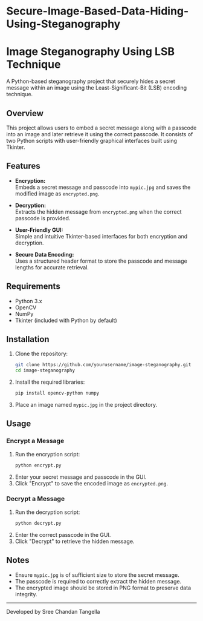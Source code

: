 # Secure-Image-Based-Data-Hiding-Using-Steganography

# Image Steganography Using LSB Technique

A Python-based steganography project that securely hides a secret message within an image using the Least-Significant-Bit (LSB) encoding technique.

## Overview
This project allows users to embed a secret message along with a passcode into an image and later retrieve it using the correct passcode. It consists of two Python scripts with user-friendly graphical interfaces built using Tkinter.

## Features

- **Encryption:**  
  Embeds a secret message and passcode into `mypic.jpg` and saves the modified image as `encrypted.png`.

- **Decryption:**  
  Extracts the hidden message from `encrypted.png` when the correct passcode is provided.

- **User-Friendly GUI:**  
  Simple and intuitive Tkinter-based interfaces for both encryption and decryption.

- **Secure Data Encoding:**  
  Uses a structured header format to store the passcode and message lengths for accurate retrieval.

## Requirements

- Python 3.x  
- OpenCV  
- NumPy  
- Tkinter (included with Python by default)

## Installation

1. Clone the repository:
   ```bash
   git clone https://github.com/yourusername/image-steganography.git
   cd image-steganography
   ```
2. Install the required libraries:
   ```bash
   pip install opencv-python numpy
   ```
3. Place an image named `mypic.jpg` in the project directory.

## Usage

### Encrypt a Message
1. Run the encryption script:
   ```bash
   python encrypt.py
   ```
2. Enter your secret message and passcode in the GUI.
3. Click "Encrypt" to save the encoded image as `encrypted.png`.

### Decrypt a Message
1. Run the decryption script:
   ```bash
   python decrypt.py
   ```
2. Enter the correct passcode in the GUI.
3. Click "Decrypt" to retrieve the hidden message.

## Notes
- Ensure `mypic.jpg` is of sufficient size to store the secret message.
- The passcode is required to correctly extract the hidden message.
- The encrypted image should be stored in PNG format to preserve data integrity.


---
Developed by Sree Chandan Tangella
